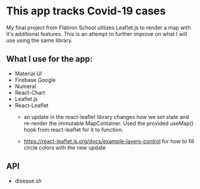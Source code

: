 # This app tracks Covid-19 cases

My final project from Flatiron School utilizes Leaflet.js to render a map with it's additional features. This is an attempt to further improve on what I will use using the same library.

## What I use for the app:
- Material UI
- Firebase Google
- Numeral
- React-Chart
- Leaflet.js
- React-Leaflet
    * an update in the react-leaflet library changes how we set state and re-render the immutable MapContainer. Used the provided useMap() hook from react-leaflet for it to function.

    * https://react-leaflet.js.org/docs/example-layers-control for how to fill circle colors with the new update

## API
- disease.sh